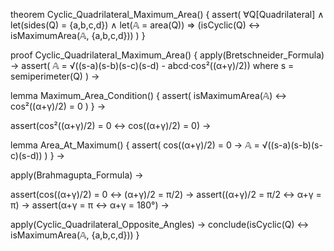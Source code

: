 theorem Cyclic_Quadrilateral_Maximum_Area() {
  assert(
    ∀Q[Quadrilateral] ∧ 
    let(sides(Q) = {a,b,c,d}) ∧
    let(𝔸 = area(Q)) ⇒
    (isCyclic(Q) ↔ isMaximumArea(𝔸, {a,b,c,d}))
  )
}

proof Cyclic_Quadrilateral_Maximum_Area() {
  apply(Bretschneider_Formula) →
  assert(
    𝔸 = √((s-a)(s-b)(s-c)(s-d) - abcd·cos²((α+γ)/2))
    where s = semiperimeter(Q)
  ) →
  
  lemma Maximum_Area_Condition() {
    assert(
      isMaximumArea(𝔸) ↔ cos²((α+γ)/2) = 0
    )
  } →
  
  assert(cos²((α+γ)/2) = 0 ↔ cos((α+γ)/2) = 0) →
  
  lemma Area_At_Maximum() {
    assert(
      cos((α+γ)/2) = 0 →
      𝔸 = √((s-a)(s-b)(s-c)(s-d))
    )
  } →
  
  apply(Brahmagupta_Formula) →
  
  assert(cos((α+γ)/2) = 0 ↔ (α+γ)/2 = π/2) →
  assert((α+γ)/2 = π/2 ↔ α+γ = π) →
  assert(α+γ = π ↔ α+γ = 180°) →
  
  apply(Cyclic_Quadrilateral_Opposite_Angles) →
  conclude(isCyclic(Q) ↔ isMaximumArea(𝔸, {a,b,c,d}))
}